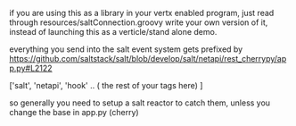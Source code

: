 if you are using this as a library in your vertx enabled program, just read through resources/saltConnection.groovy
write your own version of it, instead of launching this as a verticle/stand alone demo.


everything you send into the salt event system gets prefixed by
https://github.com/saltstack/salt/blob/develop/salt/netapi/rest_cherrypy/app.py#L2122

['salt', 'netapi', 'hook' .. ( the rest of your tags here) ]


so generally you need to setup a salt reactor to catch them, unless you change the base in app.py (cherry)